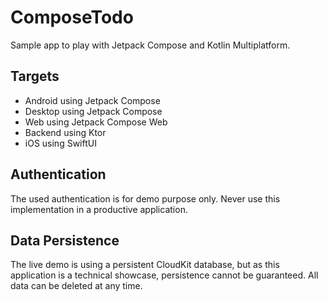# ComposeTodo

Sample app to play with Jetpack Compose and Kotlin Multiplatform.

## Targets

- Android using Jetpack Compose
- Desktop using Jetpack Compose
- Web using Jetpack Compose Web
- Backend using Ktor
- iOS using SwiftUI

## Authentication

The used authentication is for demo purpose only. Never use this implementation in a productive application.

## Data Persistence

The live demo is using a persistent CloudKit database, but as this application is a technical showcase, persistence
cannot be guaranteed.
All data can be deleted at any time.
